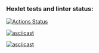 ### Hexlet tests and linter status:
[![Actions Status](https://github.com/vareshka0101/frontend-project-44/actions/workflows/hexlet-check.yml/badge.svg)](https://github.com/vareshka0101/frontend-project-44/actions)

[![asciicast](https://asciinema.org/a/odURCygkQoTuCBld6QoGagQmP.svg)](https://asciinema.org/a/odURCygkQoTuCBld6QoGagQmP)

[![asciicast](https://asciinema.org/a/Fgcc29HDXwUVgeagNNkcHUd5e.svg)](https://asciinema.org/a/Fgcc29HDXwUVgeagNNkcHUd5e)

